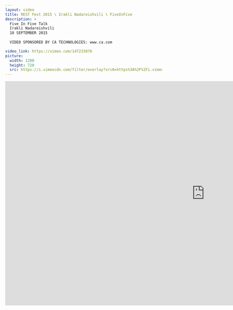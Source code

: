 ```yaml
---
layout: video
title: REST Fest 2015 \ Irakli Nadareishvili \ FiveInFive
description: >
  Five In Five Talk
  Irakli Nadareishvili
  18 SEPTEMBER 2015
  
  VIDEO SPONSORED BY CA TECHNOLOGIES: www.ca.com

video_link: https://vimeo.com/147233876
picture:
  width: 1280
  height: 720
  src: https://i.vimeocdn.com/filter/overlay?src0=https%3A%2F%2Fi.vimeocdn.com%2Fvideo%2F545848233_1280x720.jpg&src1=http%3A%2F%2Ff.vimeocdn.com%2Fp%2Fimages%2Fcrawler_play.png
---
```

<iframe src="https://player.vimeo.com/video/147233876?title=0&byline=0&portrait=0&badge=0&autopause=0&player_id=0" width="1280" height="720" frameborder="0" title="REST Fest 2015 \ Irakli Nadareishvili \ FiveInFive" webkitallowfullscreen mozallowfullscreen allowfullscreen></iframe>